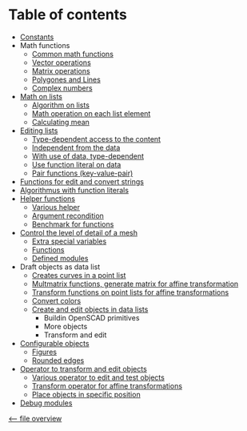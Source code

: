 Table of contents
=================

- [Constants](constants.md)
- Math functions
  - [Common math functions](math.md)
  - [Vector operations](vector.md)
  - [Matrix operations](matrix.md)
  - [Polygones and Lines](vector.md#polygones-and-lines-)
  - [Complex numbers](complex.md)
- [Math on lists](list_math.md)
  - [Algorithm on lists](list_math.md#algorithm-on-lists-)
  - [Math operation on each list element](list_math.md#math-operation-on_each-list-element-)
  - [Calculating mean](mean.md)
- [Editing lists](list.md#editing-lists-)
  - [Type-dependent access to the content](list.md#different-type-of-data-)
  - [Independent from the data](list.md#edit-list-independent-from-the-data-)
  - [With use of data, type-dependent](list.md#edit-list-with-use-of-data-depend-on-type-)
  - [Use function literal on data](list.md#edit-list-use-function-literal-on-data-)
  - [Pair functions (key-value-pair)](list.md#pair-functions-)
- [Functions for edit and convert strings](string.md)
- [Algorithmus with function literals](function.md)
- [Helper functions](helper.md)
  - [Various helper](helper.md#native-helper-functions-)
  - [Argument recondition](helper.md#recondition-arguments-of-functions-)
  - [Benchmark for functions](helper.md#benchmark-function-)
- [Control the level of detail of a mesh](extend.md)
  - [Extra special variables](extend.md#special-variables-)
  - [Functions](extend.md#functions-)
  - [Defined modules](extend.md#defined-modules-)
- Draft objects as data list
  - [Creates curves in a point list](curves.md)
  - [Multmatrix functions, generate matrix for affine transformation](multmatrix.md)
  - [Transform functions on point lists for affine transformations](transform.md)
  - [Convert colors](color.md)
  - [Create and edit objects in data lists](primitives.md)
    - Buildin OpenSCAD primitives
    - More objects
    - Transform and edit
- [Configurable objects](object.md)
  - [Figures](object.md#figures-)
  - [Rounded edges](object.md#rounded-edges-)
- [Operator to transform and edit objects](operator.md)
  - [Various operator to edit and test objects](operator.md#edit-and-test-objects-)
  - [Transform operator for affine transformations](operator.md#transform-operator-)
  - [Place objects in specific position](operator.md#place-objects-)
- [Debug modules](debug.md)

[<-- file overview](file_overview.md)
